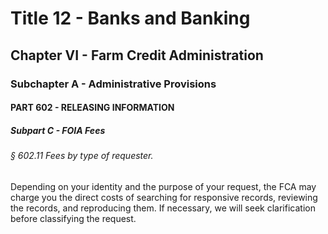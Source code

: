 
# Title 12 - Banks and Banking
## Chapter VI - Farm Credit Administration
### Subchapter A - Administrative Provisions
#### PART 602 - RELEASING INFORMATION
##### Subpart C - FOIA Fees
###### § 602.11 Fees by type of requester.

Depending on your identity and the purpose of your request, the FCA may charge you the direct costs of searching for responsive records, reviewing the records, and reproducing them. If necessary, we will seek clarification before classifying the request.
